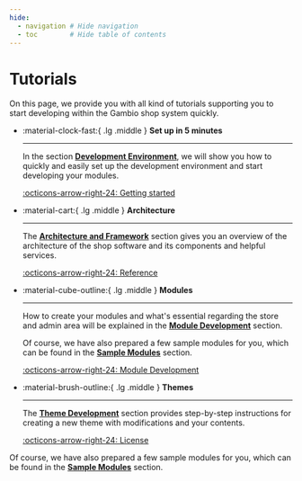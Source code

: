 ```yaml
---
hide:
  - navigation # Hide navigation
  - toc        # Hide table of contents
---
```


# Tutorials

On this page, we provide you with all kind of tutorials supporting you to start developing within the Gambio shop
system quickly.


<div class="grid cards" markdown>

-   :material-clock-fast:{ .lg .middle } __Set up in 5 minutes__

    ---

    In the section **[Development Environment]**, we will show you how to quickly and easily set up the development
    environment and start developing your modules.

    [:octicons-arrow-right-24: Getting started](#)

-   :material-cart:{ .lg .middle } __Architecture__

    ---

    The **[Architecture and Framework]** section gives you an overview of the architecture of the shop software and its
    components and helpful services.

    [:octicons-arrow-right-24: Reference](#)

-   :material-cube-outline:{ .lg .middle } __Modules__

    ---

    How to create your modules and what's essential regarding the store and admin area will be explained in the
    **[Module Development]** section.

    Of course, we have also prepared a few sample modules for you, which can be found in the **[Sample Modules]** section.

    [:octicons-arrow-right-24: Module Development](#)

-   :material-brush-outline:{ .lg .middle } __Themes__

    ---

    The **[Theme Development]** section provides step-by-step instructions for creating a new theme with modifications
    and your contents.

    [:octicons-arrow-right-24: License](#)

</div>

Of course, we have also prepared a few sample modules for you, which can be found in the **[Sample Modules]** section.


[Development Environment]: develop-environment/index.md
[Architecture and Framework]: framework/index.md
[Module Development]: module-development/index.md
[Sample Modules]: sample-modules/index.md
[Theme Development]: theme-development/index.md
